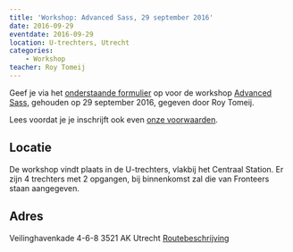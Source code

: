 ```yaml
---
title: 'Workshop: Advanced Sass, 29 september 2016'
date: 2016-09-29
eventdate: 2016-09-29
location: U-trechters, Utrecht
categories:
    - Workshop
teacher: Roy Tomeij
---
```


Geef je via het [onderstaande formulier](#formulier-1) op voor de workshop [Advanced Sass](/workshops/advanced-sass-roy-tomeij), gehouden op 29 september 2016, gegeven door Roy Tomeij.

Lees voordat je je inschrijft ook even [onze voorwaarden](/workshops/voor-deelnemers).

## Locatie

De workshop vindt plaats in de U-trechters, vlakbij het Centraal Station. Er zijn 4 trechters met 2 opgangen, bij binnenkomst zal die van Fronteers staan aangegeven.

## Adres

Veilinghavenkade 4-6-8
3521 AK Utrecht
[Routebeschrijving](http://www.ruimteutrecht.nl/route/)
